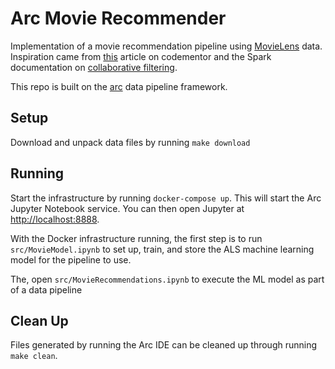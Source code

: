 # Arc Movie Recommender

Implementation of a movie recommendation pipeline using [MovieLens](https://grouplens.org/datasets/movielens/) data. Inspiration came from [this](https://www.codementor.io/@jadianes/building-a-recommender-with-apache-spark-python-example-app-part1-du1083qbw) article on codementor and the Spark documentation on [collaborative filtering](https://spark.apache.org/docs/latest/ml-collaborative-filtering.html).

This repo is built on the [arc](https://arc.tripl.ai/) data pipeline framework.

## Setup

Download and unpack data files by running `make download`

## Running

Start the infrastructure by running `docker-compose up`. This will start the Arc Jupyter Notebook service. You can then open Jupyter at [http://localhost:8888](http://localhost:8888).

With the Docker infrastructure running, the first step is to run `src/MovieModel.ipynb` to set up, train, and store the ALS machine learning model for the pipeline to use.

The, open `src/MovieRecommendations.ipynb` to execute the ML model as part of a data pipeline

## Clean Up

Files generated by running the Arc IDE can be cleaned up through running `make clean`.
